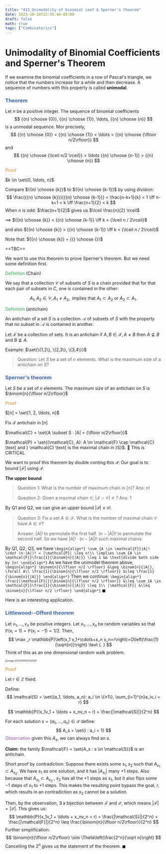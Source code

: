 ```yaml
---
title: "413_Unimodality of binomial coef & Sperner's theorem"
date: 2023-10-10T22:55:46-05:00
draft: false
math: true
tags: ["Combinatorics"]
---
```


# Unimodality of Binomial Coefficients and Sperner's Theorem 

If we examine the binomial coefficients in a row of Pascal's triangle, we notice that the numbers increase for a while and then decrease. A sequence of numbers with this property is called **unimodal**. 

### <span style="color:#3c66b5">Theorem</span>

Let $n$ be a positive integer. The sequence of binomial coefficients
$$
{{n} \choose {0}}, {{n} \choose {1}}, \ldots, {{n} \choose {n}}
$$
is a unimodal sequence. Mor precisely, 
$$
{{n} \choose {0}} < {{n} \choose {1}} < \ldots < {{n} \choose {\lfloor n/2\rfloor}}
$$
and 
$$
{{n} \choose {\lceil n/2 \rceil}} > \ldots {{n} \choose {n-1}} > {{n} \choose {n}}
$$


<span style="color:#eb861c">Proof</span>

$k \in \set{0, \ldots, n}$

Compare ${{n} \choose {k}}$ to ${{n} \choose {k-1}}$ by using division: 
$$
\frac{{{n} \choose {k}}}{{{n} \choose {k-1}}} = \frac{n-k+1}{k} < 1 \iff n-k+1 < k \iff \frac{n+1}{2} < k
$$
When $n$ is odd: $\frac{n+1}{2}$ gives us $\lceil \frac{n}{2} \rceil$

$\implies$ ${{n} \choose {k}} < {{n} \choose {k-1}} \iff k > {\lceil n / 2\rceil}$

and also ${{n} \choose {k}} > {{n} \choose {k-1}} \iff k < {\lceil n / 2\rceil}$

Note that: ${{n} \choose {k}} = {{} \choose {}}$

==TBC==



We want to use this theorem to prove Sperner's theorem. But we need some definition first.



<span style="color:#28a745">Definition</span> (Chain)

We say that a collection $\mathcal{C}$ of subsets of $S$ is a chain provided that for that each pair of subsets in $C$, one is contained in the other:

$$
A_1, A_2 \in \mathcal{C}, A_1 \neq A_2, \text{ implies that } A_1 \subset A_2 \text{ or } A_2 \subset A_1.
$$



<span style="color:#28a745">Definition</span> (antichain)

An antichain of a set $S$ is a collection $\mathcal{A}$ of subsets of $S$ with the property that no subset in $\mathcal{A}$ is contained in another.

Let $\mathcal{F}$ be a collection of sets. It is an antichain if $A, B \in \mathcal{F}, A\neq B$ then $A \nsubseteq B$ and $B \nsubseteq A$.



Example: $\set{\{1,2\}, \{2,3\}, \{3,4\}}$

> Question: Let $S$ be a set of $n$ elements. What is the maximum size of a antichain on $S$?



### <span style="color:#3c66b5">Sperner's theorem</span>

Let $S$ be a set of $n$ elements. The maximum size of an antichain on $S$ is $\binom{n}{\lfloor n/2\rfloor}$



<span style="color:#eb861c">Proof</span>

$[n] = \set{1, 2, \ldots, n}$

Fix $\mathcal{F}$ antichain in $[n]$

$\mathcal{C} = \set{A \subset S : |A| = {\lfloor n/2\rfloor}}$

$\mathcal{P} = \set{(\mathcal{C}, A): A \in \mathcal{F} \cap \mathcal{C} \text{ and  } \mathcal{C} \text{ is the maximal chain in }S}$. 🧐 This is CRITICAL

We want to proof this theorem by double conting this $\mathcal{P}$.  Our goal is to bound $|\mathcal{F}|$ using $\mathcal{P}$. 



**The upper bound**

> Question 1: What is the number of maximum chain in $[n]$? Ans: n!
>
> Question 2: Given a maximal chain $\mathcal{C}$, $|\mathcal{F} \cap \mathcal{C}| \leq ?$ Ans: 1

By Q1 and Q2, we can give an upper bound $|\mathcal{P}| \leq n!$.

> Question 3: Fix a set $A \in \mathcal{F}$. What is the number of maximal chain $\mathcal{C}$ have $A \in \mathcal{C}$?
>
> Answer: $|A|!$ to permutate the first half. $(n-|A|)!$ to permutate the second half. So we have $|A|! \cdot (n-|A|)!$ such maximal chains. 

By Q1, Q2, Q3, we have
`
\begin{align*}
\sum_{A \in \mathcal{F}}|A|! \cdot (n-|A|)! = |\mathcal{P}| \leq n!\\
\implies
\sum_{A \in \mathcal{F}}\frac{1}{\binom{n}{|A|}} \leq 1 && \text{divide both side by }n!
\end{align*}
`
As we have the unimodel theorem above, 
`
\begin{align*}
\binom{n}{\lfloor n/2 \rfloor} &\geq \binom{n}{|A|}, \forall A\\
\frac{1}{\binom{n}{\lfloor n/2 \rfloor}} &\leq \frac{1}{\binom{n}{|A|}}
\end{align*}
`
Then we continue: 
`
\begin{align*}
\frac{|\mathcal{F}|}{\binom{n}{\lfloor n/2 \rfloor}} &\leq \sum_{A \in \mathcal{F}}\frac{1}{\binom{n}{|A|}} \leq 1\\
|\mathcal{F}| &\leq \binom{n}{\lfloor n/2 \rfloor}
\end{align*}
`
$\blacksquare$





Here is an interesting application.

### <span style="color:#3c66b5">Littlewood--Offord theorem</span>

Let $v_1, \ldots, v_n$ be positive integers. Let $x_1, \ldots, x_n$ be random variables so that $\mathbb{P}\left(x_i=1\right)=\mathbb{P}\left(x_i=-1\right)=1 / 2$. Then,
$$
\max _r \mathbb{P}\left(x_1 v_1+\cdots+x_n v_n=r\right)=O\left(\frac{1}{\sqrt{n}}\right) \text {. }
$$
Think of this as an one dimensional random walk problem:

<img src="https://raw.githubusercontent.com/helloboyxxx/images-for-notes/master/uPic/image-20231009135742559.png" alt="image-20231009135742559" style="zoom:50%;" />

<span style="color:#eb861c">Proof</span>

Let $r \in \mathbb{Z}$ fixed. 

Define:
$$
\mathcal{S} = \set{(a_1, \ldots, a_n): a_i \in \{±1\}, \sum_{i=1}^{n}a_iv_i = r}
$$

$$
\mathbb{P}(x_1v_1 + \ldots + x_nv_n = r) = \frac{|\mathcal{S}|}{2^n}
$$

For each solution $s = (a_1, \ldots, a_n) \in \mathcal{S}$ define: 
$$
A_s = \set{i : a_i = 1}
$$
<span style="color:#9650af">Observation</span> given this $A_s$, we can always find an $s$. 

**Claim:** the family $\mathcal{F} = \set{A_s : s \in \mathcal{S}}$ is an antichain. 

Short proof by contradiction: Suppose there exists some $s_1, s_2$ such that $A_{s_1} \subset A_{s_2}$. We have $s_1$ as one solution, and it has $|A_{s_1}|$ many $+1$ steps. Also because that $A_{s_1} \subset A_{s_2}$ , $s_2$ has all the $+1$ steps as $s_1$, but it also flips some $-1$ steps of $s_1$ to $+1$ steps. This makes the resulting point bypass the goal, $r$, which results in an contradiction as $s_2$ cannot be a solution. 

Then, by the observation, $\exists$ a bijection between $\mathcal{F}$ and $\mathcal{S}$, which means $|\mathcal{F}| = |\mathcal{S}|$. This gives us:
$$
\mathbb{P}(x_1v_1 + \ldots + x_nv_n = r) = \frac{|\mathcal{S}|}{2^n} = \frac{|\mathcal{F}|}{2^n} \leq \frac{\binom{n}{\lfloor n/2\rfloor}}{2^n}
$$
Further simplification: 
$$
\binom{n}{\lfloor n/2\rfloor} \sim \Theta\left(\frac{2^n}{\sqrt n}\right)
$$
Cancelling the $2^n$ gives us the statement of the theorem. $\blacksquare$